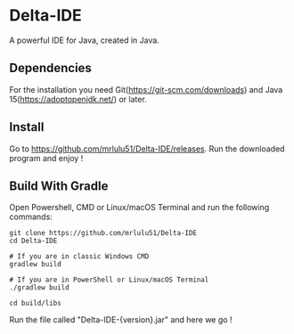 # Delta-IDE
A powerful IDE for Java, created in Java.

## Dependencies
For the installation you need Git(https://git-scm.com/downloads) and Java 15(https://adoptopenjdk.net/) or later.

## Install
Go to https://github.com/mrlulu51/Delta-IDE/releases.
Run the downloaded program and enjoy !

## Build With Gradle
Open Powershell, CMD or Linux/macOS Terminal and run the following commands: 
````shell
git clone https://github.com/mrlulu51/Delta-IDE
cd Delta-IDE

# If you are in classic Windows CMD
gradlew build

# If you are in PowerShell or Linux/macOS Terminal
./gradlew build

cd build/libs 
````

Run the file called "Delta-IDE-{version}.jar" and here we go !